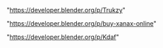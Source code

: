 "https://developer.blender.org/p/Trukzy"

"https://developer.blender.org/p/buy-xanax-online"

"https://developer.blender.org/p/Kdaf"

